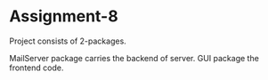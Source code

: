 # Assignment-8

Project consists of 2-packages.

MailServer package carries the backend of server.
GUI package the frontend code.
